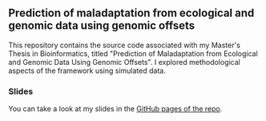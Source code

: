 ## Prediction of maladaptation from ecological and genomic data using genomic offsets

This repository contains the source code associated with my Master's Thesis in Bioinformatics, titled "Prediction of Maladaptation from Ecological and Genomic Data Using Genomic Offsets". I explored methodological aspects of the framework using simulated data. 

### Slides
You can take a look at my slides in the [GitHub pages of the repo](https://currocam.github.io/genomic-offset-thyme/#/title-slide). 
